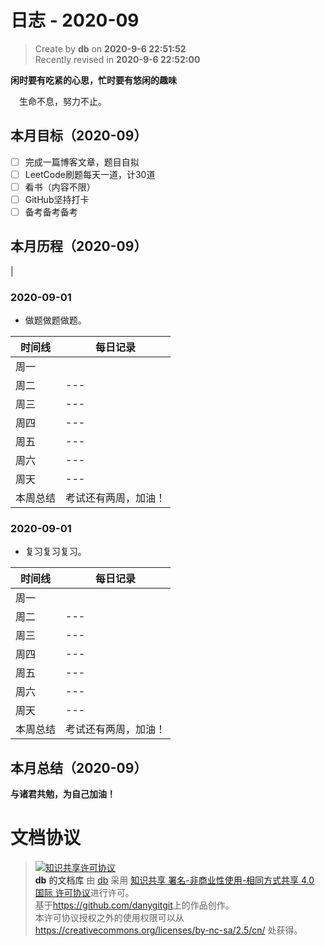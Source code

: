 日志 - 2020-09
===

> Create by **db** on **2020-9-6 22:51:52**  
> Recently revised in **2020-9-6 22:52:00**

**闲时要有吃紧的心思，忙时要有悠闲的趣味**

<!-- 一建复习开始时间：2019-12-16 -->
<!-- 一建复习考试时间：2020-9-19 -->

&emsp;生命不息，努力不止。

## 本月目标（2020-09）

* [ ] 完成一篇博客文章，题目自拟
* [ ] LeetCode刷题每天一道，计30道
* [ ] 看书（内容不限）
* [ ] GitHub坚持打卡
* [ ] 备考备考备考

## 本月历程（2020-09）

<!-- ### 2020-09-01

- slogan

| 时间线   | 每日记录 |
| -------- | -------- |
| 周一     | ---      |
| 周二     | ---      |
| 周三     | ---      |
| 周四     | ---      |
| 周五     | ---      |
| 周六     | ---      |
| 周天     | ---      |
| 本周总结 | ---      | --> |

### 2020-09-01

- 做题做题做题。

| 时间线   | 每日记录             |
| -------- | -------------------- |
| 周一     |                      |
| 周二     | ---                  |
| 周三     | ---                  |
| 周四     | ---                  |
| 周五     | ---                  |
| 周六     | ---                  |
| 周天     | ---                  |
| 本周总结 | 考试还有两周，加油！ |

### 2020-09-01

- 复习复习复习。

| 时间线   | 每日记录             |
| -------- | -------------------- |
| 周一     |                      |
| 周二     | ---                  |
| 周三     | ---                  |
| 周四     | ---                  |
| 周五     | ---                  |
| 周六     | ---                  |
| 周天     | ---                  |
| 本周总结 | 考试还有两周，加油！ |

## 本月总结（2020-09）

**与诸君共勉，为自己加油！**

# 文档协议
> <a rel="license" href="http://creativecommons.org/licenses/by-nc-sa/4.0/"><img alt="知识共享许可协议" style="border-width:0" src="https://i.creativecommons.org/l/by-nc-sa/4.0/88x31.png" /></a><br /><a xmlns:dct="http://purl.org/dc/terms/" property="dct:title">**db** 的文档库</a> 由 <a xmlns:cc="http://creativecommons.org/ns#" href="db" property="cc:attributionName" rel="cc:attributionURL">db</a> 采用 <a rel="license" href="http://creativecommons.org/licenses/by-nc-sa/4.0/">知识共享 署名-非商业性使用-相同方式共享 4.0 国际 许可协议</a>进行许可。<br />基于<a xmlns:dct="http://purl.org/dc/terms/" href="https://github.com/danygitgit" rel="dct:source">https://github.com/danygitgit</a>上的作品创作。<br />本许可协议授权之外的使用权限可以从 <a xmlns:cc="http://creativecommons.org/ns#" href="https://creativecommons.org/licenses/by-nc-sa/2.5/cn/" rel="cc:morePermissions">https://creativecommons.org/licenses/by-nc-sa/2.5/cn/</a> 处获得。
